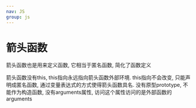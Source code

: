 ```yaml
---
nav: JS
group: js
---
```


# 箭头函数

箭头函数也是用来定义函数, 它相当于匿名函数, 简化了函数定义

箭头函数没有this, this指向永远指向箭头函数外部环境. this指向不会改变, 只能声明成匿名函数, 通过变量表达式的方式使得箭头函数具名. 没有原型prototype, 不能作为构造函数, 没有arguments属性, 访问这个属性访问的是外部函数的arguments
